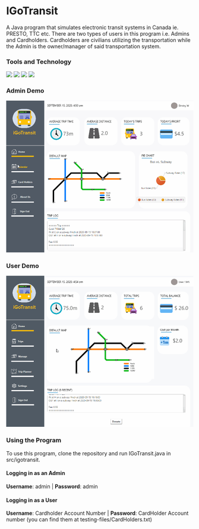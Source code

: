# IGoTransit
A Java program that simulates electronic transit systems in Canada ie. PRESTO, TTC etc. There are two types of users in this program i.e. Admins and Cardholders. Cardholders are civilians utilizing the transportation while the Admin is the owner/manager of said transportation system. 





### Tools and Technology
![](https://img.shields.io/badge/Code-Java-informational?style=flat&logo=logo_name&logoColor=white&color=2bbc8a) ![](https://img.shields.io/badge/GUI-JavaFX-informational?style=flat&logo=logo_name&logoColor=white&color=2bbc8a) ![](https://img.shields.io/badge/Editor-Eclipse-informational?style=flat&logo=logo_name&logoColor=white&color=2bbc8a) ![](https://img.shields.io/badge/OS-Windows-informational?style=flat&logo=logo_name&logoColor=white&color=2bbc8a)


### Admin Demo
![](src/igotransit/assets/AdminDemo.gif)

### User Demo
![](src/igotransit/assets/UserDemo.gif)

### Using the Program
To use this program, clone the repository and run IGoTransit.java in src/igotransit. 

#### Logging in as an Admin
**Username**: admin | **Password**: admin 

#### Logging in as a User
**Username**: Cardholder Account Number | **Password**: CardHolder Account number 
(you can find them at testing-files/CardHolders.txt) 
   
